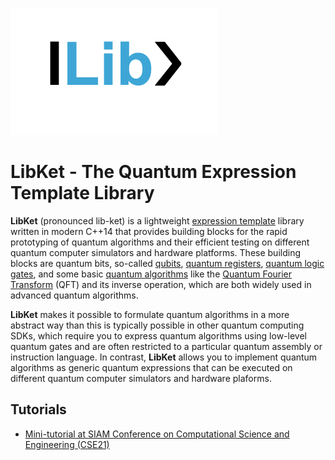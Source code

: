 ![Image](content/ch-cse21/images/LibKet.png?raw=true)

# LibKet - The Quantum Expression Template Library

**LibKet** (pronounced lib-ket) is a lightweight [expression
template](https://en.wikipedia.org/wiki/Expression_templates) library
written in modern C++14 that provides building blocks for the rapid
prototyping of quantum algorithms and their efficient testing on
different quantum computer simulators and hardware platforms. These
building blocks are quantum bits, so-called
[qubits](https://en.wikipedia.org/wiki/Qubit), [quantum
registers](https://en.wikipedia.org/wiki/Quantum_register), [quantum
logic gates](https://en.wikipedia.org/wiki/Quantum_logic_gate), and
some basic [quantum
algorithms](https://en.wikipedia.org/wiki/Quantum_algorithm) like the
[Quantum Fourier
Transform](https://en.wikipedia.org/wiki/Quantum_Fourier_transform)
(QFT) and its inverse operation, which are both widely used in
advanced quantum algorithms.

**LibKet** makes it possible to formulate quantum algorithms in a more
abstract way than this is typically possible in other quantum
computing SDKs, which require you to express quantum algorithms using
low-level quantum gates and are often restricted to a particular
quantum assembly or instruction language. In contrast, **LibKet**
allows you to implement quantum algorithms as generic quantum
expressions that can be executed on different quantum computer
simulators and hardware plaforms.

## Tutorials

* [Mini-tutorial at SIAM Conference on Computational Science and Engineering (CSE21)](content/ch-cse21/index.md)
